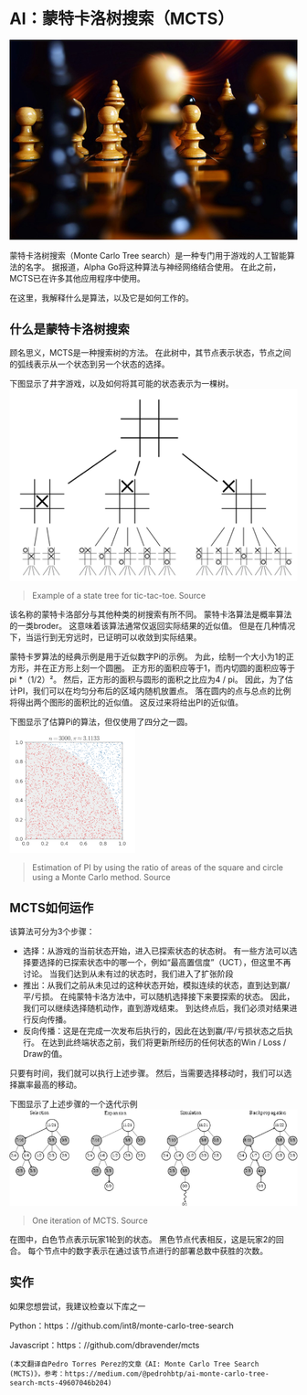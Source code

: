 # AI：蒙特卡洛树搜索（MCTS）
![](0*2WEDTcMRm5TVpBHs.jpg)

蒙特卡洛树搜索（Monte Carlo Tree search）是一种专门用于游戏的人工智能算法的名字。 据报道，Alpha Go将这种算法与神经网络结合使用。 在此之前，MCTS已在许多其他应用程序中使用。

在这里，我解释什么是算法，以及它是如何工作的。
## 什么是蒙特卡洛树搜索

顾名思义，MCTS是一种搜索树的方法。 在此树中，其节点表示状态，节点之间的弧线表示从一个状态到另一个状态的选择。

下图显示了井字游戏，以及如何将其可能的状态表示为一棵树。
![Example of a state tree for tic-tac-toe. Source](0*GAmoT7b38V3c4B0g.png)
> Example of a state tree for tic-tac-toe. Source


该名称的蒙特卡洛部分与其他种类的树搜索有所不同。 蒙特卡洛算法是概率算法的一类broder。 这意味着该算法通常仅返回实际结果的近似值。 但是在几种情况下，当运行到无穷远时，已证明可以收敛到实际结果。

蒙特卡罗算法的经典示例是用于近似数字Pi的示例。 为此，绘制一个大小为1的正方形，并在正方形上刻一个圆圈。 正方形的面积应等于1，而内切圆的面积应等于pi *（1/2）²。 然后，正方形的面积与圆形的面积之比应为4 / pi。 因此，为了估计PI，我们可以在均匀分布后的区域内随机放置点。 落在圆内的点与总点的比例将得出两个图形的面积比的近似值。 这反过来将给出PI的近似值。

下图显示了估算Pi的算法，但仅使用了四分之一圆。
![Estimation of PI by using the ratio of areas of the square and circle using a Monte Carlo method. Source](0*7XC3dtcV3DbTuC4V.gif)
> Estimation of PI by using the ratio of areas of the square and circle using a Monte Carlo method. Source

## MCTS如何运作

该算法可分为3个步骤：
+ 选择：从游戏的当前状态开始，进入已探索状态的状态树。 有一些方法可以选择要选择的已探索状态中的哪一个，例如“最高置信度”（UCT），但这里不再讨论。 当我们达到从未有过的状态时，我们进入了扩张阶段
+ 推出：从我们之前从未见过的这种状态开始，模拟连续的状态，直到达到赢/平/亏损。 在纯蒙特卡洛方法中，可以随机选择接下来要探索的状态。 因此，我们可以继续选择随机动作，直到游戏结束。 到达终点后，我们必须对结果进行反向传播。
+ 反向传播：这是在完成一次发布后执行的，因此在达到赢/平/亏损状态之后执行。 在达到此终端状态之前，我们将更新所经历的任何状态的Win / Loss / Draw的值。

只要有时间，我们就可以执行上述步骤。 然后，当需要选择移动时，我们可以选择赢率最高的移动。

下图显示了上述步骤的一个迭代示例
![One iteration of MCTS. Source](0*xJe9U3ApBsAPyanR.png)
> One iteration of MCTS. Source


在图中，白色节点表示玩家1轮到的状态。 黑色节点代表相反，这是玩家2的回合。 每个节点中的数字表示在通过该节点进行的部署总数中获胜的次数。
## 实作

如果您想尝试，我建议检查以下库之一

Python：https：//github.com/int8/monte-carlo-tree-search

Javascript：https：//github.com/dbravender/mcts
```
(本文翻译自Pedro Torres Perez的文章《AI: Monte Carlo Tree Search (MCTS)》，参考：https://medium.com/@pedrohbtp/ai-monte-carlo-tree-search-mcts-49607046b204)
```
